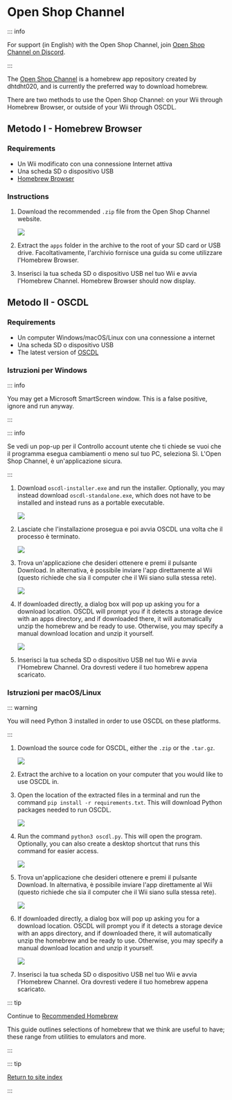 # Open Shop Channel

::: info

For support (in English) with the Open Shop Channel, join [Open Shop Channel on Discord](https://discord.gg/osc).

:::

The [Open Shop Channel](https://oscwii.org/) is a homebrew app repository created by dhtdht020, and is currently the preferred way to download homebrew.

There are two methods to use the Open Shop Channel: on your Wii through Homebrew Browser, or outside of your Wii through OSCDL.

## Metodo I - Homebrew Browser

### Requirements

- Un Wii modificato con una connessione Internet attiva
- Una scheda SD o dispositivo USB
- [Homebrew Browser](https://oscwii.org/library/app/homebrew_browser)

### Instructions

1. Download the recommended `.zip` file from the Open Shop Channel website.

    ![](/images/osc/zip-download-HBB.png)

2. Extract the `apps` folder in the archive to the root of your SD card or USB drive. Facoltativamente, l'archivio fornisce una guida su come utilizzare l'Homebrew Browser.

3. Inserisci la tua scheda SD o dispositivo USB nel tuo Wii e avvia l'Homebrew Channel. Homebrew Browser should now display.

## Metodo II - OSCDL

### Requirements

- Un computer Windows/macOS/Linux con una connessione a internet
- Una scheda SD o dispositivo USB
- The latest version of [OSCDL](https://github.com/dhtdht020/osc-dl/releases/latest)

### Istruzioni per Windows

::: info

You may get a Microsoft SmartScreen window. This is a false positive, ignore and run anyway.

:::

::: info

Se vedi un pop-up per il Controllo account utente che ti chiede se vuoi che il programma esegua cambiamenti o meno sul tuo PC, seleziona Sì. L'Open Shop Channel, è un'applicazione sicura.

:::

1. Download `oscdl-installer.exe` and run the installer. Optionally, you may instead download `oscdl-standalone.exe`, which does not have to be installed and instead runs as a portable executable.

    ![](/images/osc/exe-download-OSCDL.png)

2. Lasciate che l'installazione prosegua e poi avvia OSCDL una volta che il processo è terminato.

    ![](/images/osc/install-finished-OSCDL.png)

3. Trova un'applicazione che desideri ottenere e premi il pulsante Download. In alternativa, è possibile inviare l'app direttamente al Wii (questo richiede che sia il computer che il Wii siano sulla stessa rete).

    ![](/images/osc/app-download-OSCDL.png)

4. If downloaded directly, a dialog box will pop up asking you for a download location. OSCDL will prompt you if it detects a storage device with an apps directory, and if downloaded there, it will automatically unzip the homebrew and be ready to use. Otherwise, you may specify a manual download location and unzip it yourself.

    ![](/images/osc/download-prompt-OSCDL.png)

5. Inserisci la tua scheda SD o dispositivo USB nel tuo Wii e avvia l'Homebrew Channel. Ora dovresti vedere il tuo homebrew appena scaricato.

### Istruzioni per macOS/Linux

::: warning

You will need Python 3 installed in order to use OSCDL on these platforms.

:::

1. Download the source code for OSCDL, either the `.zip` or the `.tar.gz`.

    ![](/images/osc/source-code-download-OSCDL.png)

2. Extract the archive to a location on your computer that you would like to use OSCDL in.

3. Open the location of the extracted files in a terminal and run the command `pip install -r requirements.txt`. This will download Python packages needed to run OSCDL.

    ![](/images/osc/satisfy-requirements-OSCDL.png)

4. Run the command `python3 oscdl.py`. This will open the program. Optionally, you can also create a desktop shortcut that runs this command for easier access.

    ![](/images/osc/run-OSCDL-terminal.png)

5. Trova un'applicazione che desideri ottenere e premi il pulsante Download. In alternativa, è possibile inviare l'app direttamente al Wii (questo richiede che sia il computer che il Wii siano sulla stessa rete).

    ![](/images/osc/app-download-OSCDL-linux.png)

6. If downloaded directly, a dialog box will pop up asking you for a download location. OSCDL will prompt you if it detects a storage device with an apps directory, and if downloaded there, it will automatically unzip the homebrew and be ready to use. Otherwise, you may specify a manual download location and unzip it yourself.

    ![](/images/osc/download-prompt-OSCDL-linux.png)

7. Inserisci la tua scheda SD o dispositivo USB nel tuo Wii e avvia l'Homebrew Channel. Ora dovresti vedere il tuo homebrew appena scaricato.

::: tip

Continue to [Recommended Homebrew](recommended-homebrew)

This guide outlines selections of homebrew that we think are useful to have; these range from utilities to emulators and more.

:::

::: tip

[Return to site index](site-navigation)

:::
